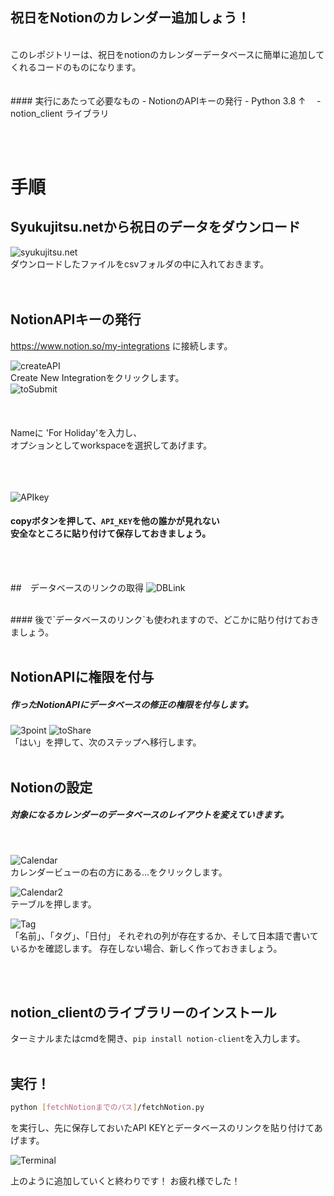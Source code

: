 ## 祝日をNotionのカレンダー追加しょう！
<br/>
このレポジトリーは、祝日をnotionのカレンダーデータベースに簡単に追加してくれるコードのものになります。
<br/>
<br/><br/>
#### 実行にあたって必要なもの
- NotionのAPIキーの発行
- Python 3.8 ↑　
- notion_client ライブラリ

<br/><br/>

# 手順
## Syukujitsu.netから祝日のデータをダウンロード
![syukujitsu.net](img/syukujitsu.png)
<br/>
ダウンロードしたファイルをcsvフォルダの中に入れておきます。
<br/><br/><br/>

## NotionAPIキーの発行
https://www.notion.so/my-integrations に接続します。

![createAPI](img/createNew.png)
<br/>
Create New Integrationをクリックします。
<br/>
![toSubmit](img/ToSubmit.png)
<br/><br/><br/><br/>
 Nameに 'For Holiday'を入力し、<br/>オプションとしてworkspaceを選択してあげます。
<br/><br/><br/><br/>

![APIkey](img/apikey.png)
<br/>

#### copyボタンを押して、`API_KEY`を他の誰かが見れない<br/>安全なところに貼り付けて保存しておきましょう。
<br/><br/>


##　データベースのリンクの取得
![DBLink](img/viewLink.png)

<br/>
#### 後で`データベースのリンク`も使われますので、どこかに貼り付けておきましょう。
<br/><br/>



## NotionAPIに権限を付与
##### 作ったNotionAPIにデータベースの修正の権限を付与します。
![3point](img/3point.png)
![toShare](img/toShare.png)
<br/>
「はい」を押して、次のステップへ移行します。
<br/><br/>


## Notionの設定
##### 対象になるカレンダーのデータベースのレイアウトを変えていきます。
<br/>

![Calendar](img/selectLayout.png)
<br/>
カレンダービューの右の方にある...をクリックします。
<br/>

![Calendar2](img/tableview.png)
<br/>
テーブルを押します。
<br/>

![Tag](img/tags.png)
<br/>
「名前」、「タグ」、「日付」
それぞれの列が存在するか、そして日本語で書いているかを確認します。
存在しない場合、新しく作っておきましょう。

<br/><br/>

## notion_clientのライブラリーのインストール

ターミナルまたはcmdを開き、`pip install notion-client`を入力します。
<br/><br/>
## 実行！

```sh
python [fetchNotionまでのパス]/fetchNotion.py
```
を実行し、先に保存しておいたAPI KEYとデータベースのリンクを貼り付けてあげます。

![Terminal](img/terminal.png)

上のように追加していくと終わりです！
お疲れ様でした！